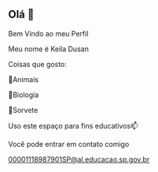 ## Olá 👋
Bem Vindo ao meu Perfil

 Meu nome é Keila Dusan 

 Coisas que gosto:
 
 🔅Animais 
 
 🔅Biologia
 
 🔅Sorvete

 Uso este espaço para fins educativos📫

 Você pode entrar em contato comigo

 00001118987901SP@al.educacao.sp.gov.br
